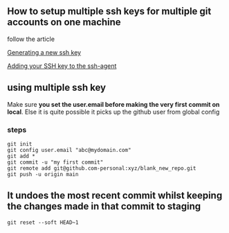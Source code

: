 
## How to setup multiple ssh keys for multiple git accounts on one machine
follow the article

[Generating a new ssh key](https://docs.github.com/en/authentication/connecting-to-github-with-ssh/generating-a-new-ssh-key-and-adding-it-to-the-ssh-agent#generating-a-new-ssh-key) 

[Adding your SSH key to the ssh-agent](https://docs.github.com/en/authentication/connecting-to-github-with-ssh/generating-a-new-ssh-key-and-adding-it-to-the-ssh-agent#adding-your-ssh-key-to-the-ssh-agent)

## using multiple ssh key
Make sure **you set the user.email before making the very first commit on local**. Else it is quite possible it picks up the github user from global config
### steps
```
git init
git config user.email "abc@mydomain.com"
git add *
git commit -u "my first commit"
git remote add git@github.com-personal:xyz/blank_new_repo.git
git push -u origin main 
```

## It undoes the most recent commit whilst keeping the changes made in that commit to staging
``` git reset --soft HEAD~1 ```


